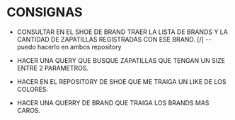 

# CONSIGNAS

- CONSULTAR EN EL SHOE DE BRAND TRAER LA LISTA DE BRANDS Y LA CANTIDAD DE ZAPATILLAS REGISTRADAS CON ESE BRAND. [/]
-- puedo hacerlo en ambos repository



- HACER UNA QUERY QUE BUSQUE ZAPATILLAS QUE TENGAN UN SIZE ENTRE 2 PARAMETROS.



- HACER EN EL REPOSITORY DE SHOE QUE ME TRAIGA UN LIKE DE LOS COLORES.
- HACER UNA QUERRY DE BRAND QUE TRAIGA LOS BRANDS MAS CAROS.